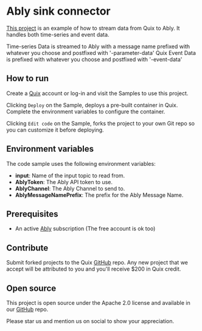 # Ably sink connector

[This project](https://github.com/quixio/quix-samples/tree/main/csharp/destinations/ably-sink) is an example of how to stream data from Quix to Ably. It handles both time-series and event data.

Time-series Data is streamed to Ably with a message name prefixed with whatever you choose and postfixed with '-parameter-data'
Quix Event Data is prefixed with whatever you choose and postfixed with '-event-data'

## How to run

Create a [Quix](https://portal.platform.quix.ai/self-sign-up?xlink=github) account or log-in and visit the Samples to use this project.

Clicking `Deploy` on the Sample, deploys a pre-built container in Quix. Complete the environment variables to configure the container.

Clicking `Edit code` on the Sample, forks the project to your own Git repo so you can customize it before deploying.

## Environment variables

The code sample uses the following environment variables:

- **input**: Name of the input topic to read from.
- **AblyToken**: The Ably API token to use.
- **AblyChannel**: The Ably Channel to send to.
- **AblyMessageNamePrefix**: The prefix for the Ably Message Name.

## Prerequisites
 - An active [Ably](https://ably.com/) subscription (The free account is ok too)

## Contribute

Submit forked projects to the Quix [GitHub](https://github.com/quixio/quix-samples) repo. Any new project that we accept will be attributed to you and you'll receive $200 in Quix credit.

## Open source

This project is open source under the Apache 2.0 license and available in our [GitHub](https://github.com/quixio/quix-samples) repo.

Please star us and mention us on social to show your appreciation.